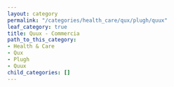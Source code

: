```yaml
---
layout: category
permalink: "/categories/health_care/qux/plugh/quux"
leaf_category: true
title: Quux - Commercia
path_to_this_category:
- Health & Care
- Qux
- Plugh
- Quux
child_categories: []
---
```

